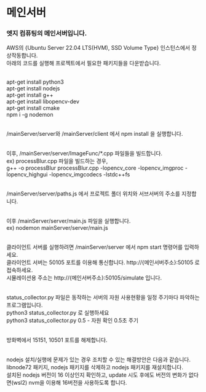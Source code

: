 <h1>메인서버</h1>
<h3>엣지 컴퓨팅의 메인서버입니다.</h3>

AWS의 {Ubuntu Server 22.04 LTS(HVM), SSD Volume Type} 인스턴스에서 정상작동합니다.</br>
아래의 코드를 실행해 프로젝트에서 필요한 패키지들을 다운받습니다.</br></br>

apt-get install python3</br>
apt-get install nodejs</br>
apt-get install g++</br>
apt-get install libopencv-dev</br>
apt-get install cmake</br>
npm i -g nodemon</br></br>

/mainServer/server와 /mainServer/client 에서 npm install 을 실행합니다.</br></br>

이후, /mainServer/server/ImageFunc/\*.cpp 파일들을 빌드합니다.</br>
ex) processBlur.cpp 파일을 빌드하는 경우,</br>
g++ -o processBlur processBlur.cpp -lopencv_core -lopencv_imgproc -lopencv_highgui -lopencv_imgcodecs -lstdc++fs</br></br>

/mainServer/server/paths.js 에서 프로젝트 폴더 위치와 서브서버의 주소를 지정합니다.</br></br>

이후 /mainServer/server/main.js 파일을 실행합니다.</br>
ex) nodemon mainServer/server/main.js</br></br>

클라이언트 서버를 실행하려면 /mainServer/server 에서 npm start 명령어를 입력하세요.</br>
클라이언트 서버는 50105 포트를 이용해 통신합니다. http://{메인서버주소}:50105 로 접속하세요.</br>
시뮬레이션용 주소는 http://{메인서버주소}:50105/simulate 입니다.</br></br>

status_collector.py 파일은 동작하는 서버의 자원 사용현황을 일정 주기마다 파악하는 프로그램입니다.</br>
python3 status_collector.py 로 실행하세요</br>
python3 status_collector.py 0.5 - 자원 확인 0.5초 주기</br></br>

방화벽에서 15151, 10501 포트를 해제합니다.</br></br>

nodejs 설치/실행에 문제가 있는 경우 조치할 수 있는 해결방안은 다음과 같습니다.</br>
libnode72 패키지, nodejs 패키지를 삭제하고 nodejs 패키지를 재설치합니다.</br>
설치된 nodejs 버전이 16 이상인지 확인하고, update 시도 후에도 버전의 변화가 없다면(wsl2) nvm을 이용해 16버전을 사용하도록 합니다.

